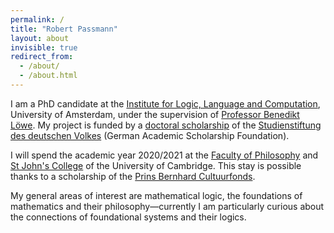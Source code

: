 ```yaml
---
permalink: /
title: "Robert Passmann"
layout: about
invisible: true
redirect_from: 
  - /about/
  - /about.html
---
```


I am a PhD candidate at the [Institute for Logic, Language and Computation](http://www.illc.uva.nl), University of Amsterdam, under the supervision of [Professor Benedikt Löwe](https://www.math.uni-hamburg.de/home/loewe/). My project is funded by a [doctoral scholarship](https://www.studienstiftung.de/en/promotion/) of the [Studienstiftung des deutschen Volkes](https://www.studienstiftung.de) (German Academic Scholarship Foundation). 

I will spend the academic year 2020/2021 at the [Faculty of Philosophy](https://www.phil.cam.ac.uk/) and [St John's College](https://www.joh.cam.ac.uk/) of the University of Cambridge. This stay is possible thanks to a scholarship of the [Prins Bernhard Cultuurfonds](https://www.cultuurfonds.nl/).

My general areas of interest are mathematical logic, the foundations of mathematics and their philosophy—currently I am particularly curious about the connections of foundational systems and their logics.